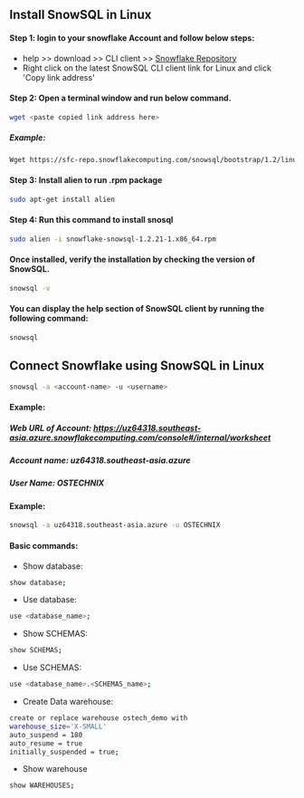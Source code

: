 ## Install SnowSQL in Linux

#### Step 1: login to your snowflake Account and follow below steps:
- help >> download >> CLI client >> [Snowflake Repository](https://sfc-repo.snowflakecomputing.com/snowsql/bootstrap/1.2/linux_x86_64/index.html)
- Right click on the latest SnowSQL CLI client link for Linux and click 'Copy link address'
 
#### Step 2: Open a terminal window and run below command.
```bash
wget <paste copied link address here>
```
##### Example:
``` bash
Wget https://sfc-repo.snowflakecomputing.com/snowsql/bootstrap/1.2/linux_x86_64/snowflake-snowsql-1.2.21-1.x86_64.rpm
```

#### Step 3: Install alien to run .rpm package
``` bash
sudo apt-get install alien
```

#### Step 4: Run this command to install snosql
```bash
sudo alien -i snowflake-snowsql-1.2.21-1.x86_64.rpm
```
#### Once installed, verify the installation by checking the version of SnowSQL.
```bash
snowsql -v
```
#### You can display the help section of SnowSQL client by running the following command:
```bash
snowsql
```

## Connect Snowflake using SnowSQL in Linux
```bash
snowsql -a <account-name> -u <username>
```
#### Example:
##### Web URL of Account: https://uz64318.southeast-asia.azure.snowflakecomputing.com/console#/internal/worksheet
##### Account name: uz64318.southeast-asia.azure
##### User Name: OSTECHNIX
#### Example:
```bash
snowsql -a uz64318.southeast-asia.azure -u OSTECHNIX
```

#### Basic commands:
- Show database:
```bash
show database;
```
- Use database:
```bash
use <database_name>;
```
- Show SCHEMAS:
```bash
show SCHEMAS;
```
- Use SCHEMAS:
```bash
use <database_name>.<SCHEMAS_name>;
```
- Create Data warehouse:
```bash
create or replace warehouse ostech_demo with
warehouse_size='X-SMALL' 
auto_suspend = 180 
auto_resume = true
initially_suspended = true;
```
- Show warehouse
```bash
show WAREHOUSES; 
```




